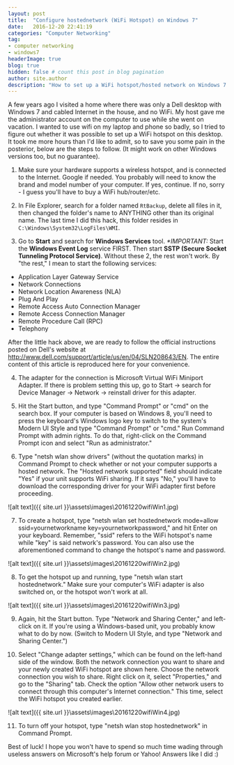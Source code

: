 ```yaml
---
layout: post
title:  "Configure hostednetwork (WiFi Hotspot) on Windows 7"
date:   2016-12-20 22:41:19 
categories: "Computer Networking"
tag: 
- computer networking
- windows7
headerImage: true
blog: true
hidden: false # count this post in blog pagination
author: site.author
description: "How to set up a WiFi hotspot/hosted network on Windows 7 if your desktop hardware supports it"
---
```


A few years ago I visited a home where there was only a Dell desktop with Windows 7 and cabled Internet in the house, and no WiFi. My host gave me the administrator account on the computer to use while she went on vacation. I wanted to use wifi on my laptop and phone so badly, so I tried to figure out whether it was possible to set up a WiFi hotspot on this desktop. It took me more hours than I'd like to admit, so to save you some pain in the posterior, below are the steps to follow. (It might work on other Windows versions too, but no guarantee).

1. Make sure your hardware supports a wireless hotspot, and is connected to the Internet. Google if needed. You probably will need to know the brand and model number of your computer. If yes, continue. If no, sorry - I guess you'll have to buy a WiFi hub/router/etc.

2. In File Explorer, search for a folder named `RtBackup`, delete all files in it, then changed the folder's name to ANYTHING other than its original name. The last time I did this hack, this folder resides in `C:\Windows\System32\LogFiles\WMI`.

3. Go to **Start** and search for **Windows Services** tool. _*IMPORTANT:_ Start the **Windows Event Log** service FIRST. Then start **SSTP (Secure Socket Tunneling Protocol Service)**. Without these 2, the rest won't work. By "the rest," I mean to start the following services:

* Application Layer Gateway Service
* Network Connections
* Network Location Awareness (NLA)
* Plug And Play
* Remote Access Auto Connection Manager
* Remote Access Connection Manager
* Remote Procedure Call (RPC)
* Telephony 

After the little hack above, we are ready to follow the official instructions posted on Dell's website at http://www.dell.com/support/article/us/en/04/SLN208643/EN. The entire content of this article is reproduced here for your convenience. 

4. The adapter for the connection is Microsoft Virtual WiFi Miniport Adapter. If there is problem setting this up, go to Start -> search for Device Manager -> Network -> reinstall driver for this adapter.

5. Hit the Start button, and type "Command Prompt" or "cmd" on the search box. If your computer is based on Windows 8, you'll need to press the keyboard's Windows logo key to switch to the system's Modern UI Style and type "Command Prompt" or "cmd." Run Command Prompt with admin rights. To do that, right-click on the Command Prompt icon and select "Run as administrator."

6. Type "netsh wlan show drivers" (without the quotation marks) in Command Prompt to check whether or not your computer supports a hosted network. The "Hosted network supported" field should indicate "Yes" if your unit supports WiFi sharing. If it says "No," you'll have to download the corresponding driver for your WiFi adapter first before proceeding.

![alt text]({{ site.url }}\assets\images\20161220wifiWin1.jpg)

7. To create a hotspot, type "netsh wlan set hostednetwork mode=allow ssid=yournetworkname key=yournetworkpassword," and hit Enter on your keyboard.
Remember, "ssid" refers to the WiFi hotspot's name while "key" is said network's password. You can also use the aforementioned command to change the hotspot's name and password.

![alt text]({{ site.url }}\assets\images\20161220wifiWin2.jpg)

8. To get the hotspot up and running, type "netsh wlan start hostednetwork." Make sure your computer's WiFi adapter is also switched on, or the hotspot won't work at all.

![alt text]({{ site.url }}\assets\images\20161220wifiWin3.jpg)

9. Again, hit the Start button. Type "Network and Sharing Center," and left-click on it. If you're using a Windows-based unit, you probably know what to do by now. (Switch to Modern UI Style, and type "Network and Sharing Center.")

10. Select "Change adapter settings," which can be found on the left-hand side of the window. Both the network connection you want to share and your newly created WiFi hotspot are shown here. Choose the network connection you wish to share. Right click on it, select "Properties," and go to the "Sharing" tab. Check the option "Allow other network users to connect through this computer's Internet connection." This time, select the WiFi hotspot you created earlier.

![alt text]({{ site.url }}\assets\images\20161220wifiWin4.jpg)

11. To turn off your hotspot, type "netsh wlan stop hostednetwork" in Command Prompt. 

Best of luck! I hope you won't have to spend so much time wading through useless answers on Microsoft's help forum or Yahoo! Answers like I did :)
